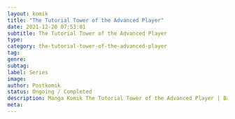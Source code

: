 ```yaml
---
layout: komik
title: "The Tutorial Tower of the Advanced Player"
date: 2021-12-20 07:53:01
subtitle: The Tutorial Tower of the Advanced Player
type: 
category: the-tutorial-tower-of-the-advanced-player
tag: 
genre: 
subtag: 
label: Series
image: 
author: Postkomik
status: Ongoing / Completed
description: Manga Komik The Tutorial Tower of the Advanced Player | Bahasa Indonesia
meta: 
---
```

